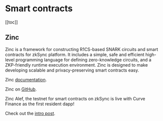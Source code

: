 # Smart contracts

[[toc]]

## Zinc

Zinc is a framework for constructing R1CS-based SNARK circuits and smart contracts for zkSync platform. It includes a
simple, safe and efficient high-level programming language for defining zero-knowledge circuits, and a ZKP-friendly
runtime execution environment. Zinc is designed to make developing scalable and privacy-preserving smart contracts easy.

Zinc [documentation](https://zinc.zksync.io/).

Zinc on [GitHub](https://github.com/matter-labs/zinc).

Zinc Alef, the testnet for smart contracts on zkSync is live with Curve Finance as the first resident dapp!

Check out the [intro post](https://medium.com/@matterlabs/5a72c496b350).
